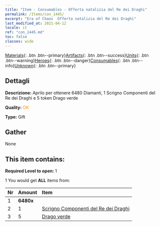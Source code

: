 ```yaml
---
title: "Item - Consumables - Offerta natalizia del Re dei Draghi"
permalink: /Items/con_1445/
excerpt: "Era of Chaos  Offerta natalizia del Re dei Draghi"
last_modified_at: 2021-04-12
locale: it
ref: "con_1445.md"
toc: false
classes: wide
---
```

 [Materials](/it/Items/){: .btn .btn--primary}[Artifacts](/it/Items/Artifacts/){: .btn .btn--success}[Units](/it/Items/Units/){: .btn .btn--warning}[Heroes](/it/Items/Heroes/){: .btn .btn--danger}[Consumables](/it/Items/Consumables/){: .btn .btn--info}[Unknown](/it/Items/Unknown/){: .btn .btn--primary}

## Dettagli
 **Descrizione:** Aprilo per ottenere 6480 Diamanti, 1 Scrigno Componenti del Re dei Draghi e 5 token Drago verde

 **Quality:** <span style="color: #FF8C00">OK</span>

 **Type:** Gift

## Gather

  None

## This item contains:

 **Required Level to open:** 1

 1 You would get **ALL** items  from:

  | Nr | Amount |     Item    |
  |:---|:-------|:------------|
  | 1 |  **6480x** | <i class="fas fa-gem"/> |  | 
  | 2 | 1 | [Scrigno Componenti del Re dei Draghi](/it/Items/con_1348/) | 
  | 3 | 5 | [Drago verde](/it/Items/unt_205/) | 
